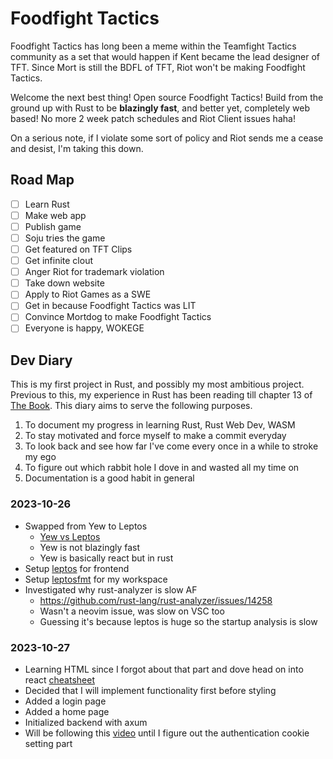 # Foodfight Tactics

Foodfight Tactics has long been a meme within the Teamfight Tactics community as a set that would happen if Kent became the lead designer of TFT. Since Mort is still the BDFL of TFT, Riot won't be making Foodfight Tactics.

Welcome the next best thing! Open source Foodfight Tactics! Build from the ground up with Rust to be **blazingly fast**, and better yet, completely web based! No more 2 week patch schedules and Riot Client issues haha!

On a serious note, if I violate some sort of policy and Riot sends me a cease and desist, I'm taking this down.

## Road Map

- [ ] Learn Rust
- [ ] Make web app
- [ ] Publish game
- [ ] Soju tries the game
- [ ] Get featured on TFT Clips
- [ ] Get infinite clout
- [ ] Anger Riot for trademark violation
- [ ] Take down website
- [ ] Apply to Riot Games as a SWE
- [ ] Get in because Foodfight Tactics was LIT
- [ ] Convince Mortdog to make Foodfight Tactics
- [ ] Everyone is happy, WOKEGE

## Dev Diary

This is my first project in Rust, and possibly my most ambitious project. Previous to this, my experience in Rust has been reading till chapter 13 of [The Book](https://rust-book.cs.brown.edu/ch13-02-iterators.html). This diary aims to serve the following purposes.

1. To document my progress in learning Rust, Rust Web Dev, WASM
2. To stay motivated and force myself to make a commit everyday
3. To look back and see how far I've come every once in a while to stroke my ego
4. To figure out which rabbit hole I dove in and wasted all my time on
5. Documentation is a good habit in general

### 2023-10-26

- Swapped from Yew to Leptos
  - [Yew vs Leptos](https://www.reddit.com/r/rust/comments/1526qo3/yew_or_leptos/)
  - Yew is not blazingly fast
  - Yew is basically react but in rust
- Setup [leptos](https://leptos-rs.github.io/leptos/) for frontend
- Setup [leptosfmt](https://github.com/bram209/leptosfmt) for my workspace
- Investigated why rust-analyzer is slow AF
  - https://github.com/rust-lang/rust-analyzer/issues/14258
  - Wasn't a neovim issue, was slow on VSC too
  - Guessing it's because leptos is huge so the startup analysis is slow

### 2023-10-27
- Learning HTML since I forgot about that part and dove head on into react [cheatsheet](https://web.stanford.edu/group/csp/cs21/htmlcheatsheet.pdf)
- Decided that I will implement functionality first before styling
- Added a login page
- Added a home page
- Initialized backend with axum
- Will be following this [video](https://www.youtube.com/watch?v=XZtlD_m59sM) until I figure out the authentication cookie setting part
